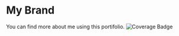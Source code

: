 # My Brand

You can find more about me using this portifolio.
![Coverage Badge](https://img.shields.io/endpoint?url=https://gist.githubusercontent.com/sergenm/779d683fbb1039a4cb92354366c96e64/raw/sergenm.github.io__heads_bug.json)
